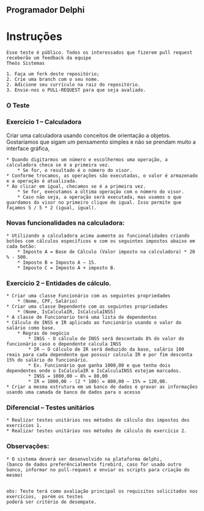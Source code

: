 
## Programador Delphi 

# Instruções

    Esse teste é público. Todos os interessados que fizerem pull request receberão um feedback da equipe
    Theòs Sistemas
    
    1. Faça um fork deste repositório;
    2. Crie uma branch com o seu nome.
    2. Adicione seu currículo na raiz do repositório.
    3. Envie-nos o PULL-REQUEST para que seja avaliado.
    
### O Teste

### Exercício 1 – Calculadora 

Criar uma calculadora usando conceitos de orientação a objetos. 
Gostaríamos que sigam um pensamento simples e não se prendam muito a interface gráfica, 

    * Quando digitarmos um número e escolhermos uma operação, a calculadora checa se é a primeira vez. 
		* Se for, o resultado é o número do visor. 
    * Conforme trocamos, as operações são executadas, o valor é armazenado e a operação é atualizada.
    * Ao clicar em igual, checamos se é a primeira vez. 
		* Se for, executamos a última operação com o número do visor. 
		* Caso não seja, a operação será executada, mas usamos o que guardamos do visor no primeiro clique de igual. Isso permite que façamos 5 / 5 * 2 (igual, igual).

### Novas funcionalidades na calculadora:
    * Utilizando a calculadora acima aumente as funcionalidades criando botões com cálculos específicos e com os seguintes impostos abaixo em cada botão:
		* Imposto A = Base de Cálculo (Valor imposto na calculadora) * 20 % - 500.
		* Imposto B = Imposto A – 15.
		* Imposto C = Imposto A + imposto B.

### Exercício 2 – Entidades de cálculo.

    * Criar uma classe Funcionário com as seguintes propriedades 
		* (Nome, CPF, Salário) 
	* Criar uma classe Dependente com as seguintes propriedades 
		* (Nome, IsCalculaIR, IsCalculaINSS)	
	* A classe de Funcionario terá uma lista de dependentes
	* Cálculo de INSS e IR aplicado ao funcionário usando o valor do salário como base.
		* Regras de negócio
			* INSS - O cálculo de INSS será descontado 8% do valor do funcionário caso o dependente calcula INSS
			* IR – O cálculo de IR será deduzido da base, salário 100 reais para cada dependente que possuir calcula IR e por fim desconta 15% do salário do funcionário.
			* Ex. Funcionário que ganha 1000,00 e que tenha dois dependentes onde o IsCalculaIR e IsCalculaINSS estejam marcados.
			* INSS = 1000,00 – 8% = 80,00
			* IR = 1000,00 - (2 * 100) = 800,00 – 15% = 120,00.		
	* Criar a mesma estrutura em um banco de dados e gravar as informações usando uma camada de banco de dados para o acesso
			
### Diferencial – Testes unitários 

	* Realizar testes unitários nos métodos de cálculo dos impostos dos exercícios 1.
	* Realizar testes unitários nos métodos de cálculo do exercício 2.
		
### Observações:
	* O sistema deverá ser desenvolvido na plataforma delphi, 
	(banco de dados preferêncialmente firebird, caso for usado outro banco, informar no pull-request e enviar os scripts para criação do mesmo)
	

    obs: Teste terá como avaliação principal os requisitos solicitados nos exercícios,  porém os testes
    poderá ser critério de desempate.
 



